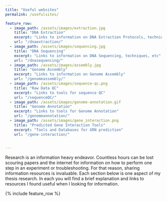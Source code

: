 ```yaml
---
title: "Useful websites"
permalink: /usefulsites/

feature_row:
  - image_path: /assets/images/extraction.jpg
    title: "DNA Extraction"
    excerpt: "Links to information on DNA Extraction Protocols, techniques, etc"
    url: "/dnaextraction/"
  - image_path: /assets/images/sequencing.jpg
    title: "DNA Sequencing"
    excerpt: "Links to information on DNA Sequencing, techniques, etc"
    url: "/dnasequencing/"
  - image_path: /assets/images/assembly.jpg
    title: "Genome Assembly"
    excerpt: "Links to information on Genome Assembly"
    url: "/genomeassembly/"
  - image_path: /assets/images/sequence-qc.png
    title: "Raw Data QC"
    excerpt: "Links to tools for sequence QC"
    url: "/sequenceQC/"
  - image_path: /assets/images/genome-annotation.gif
    title: "Genome Annotation"
    excerpt: "Links to tools for Genome Annotation"
    url: "/genomeannotation/"
  - image_path: /assets/images/gene_interaction.png
    title: "Predicted Gene Interaction Tools"
    excerpt: "Tools and Databases for GRN prediction"
    url: "/gene-interaction/"
    

---
```


Research is an information heavy endeavor. Countless hours can be lost scouring papers and the internet for information on how to perform one step in an experiment or troubleshooting. For that reason, sharing information resources is invaluable. Each section below is one aspect of my thesis research. In each you will find a brief explanation and links to resources I found useful when I looking for information.  

{% include feature_row %}



